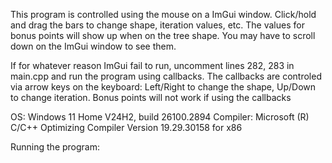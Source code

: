 This program is controlled using the mouse on a ImGui window. 
Click/hold and drag the bars to change shape, iteration values, etc. 
The values for bonus points will show up when on the tree shape. 
You may have to scroll down on the ImGui window to see them.

If for whatever reason ImGui fail to run, uncomment lines 282, 283 in main.cpp and run the program using callbacks.
The callbacks are controled via arrow keys on the keyboard:
	Left/Right to change the shape, Up/Down to change iteration.
Bonus points will not work if using the callbacks 

OS: Windows 11 Home V24H2, build 26100.2894
Compiler: Microsoft (R) C/C++ Optimizing Compiler Version 19.29.30158 for x86

Running the program:

